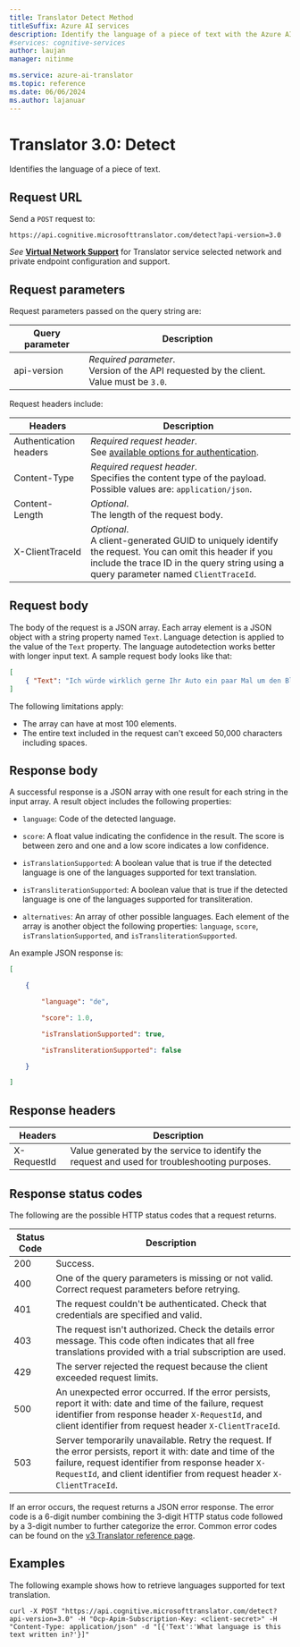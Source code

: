 ```yaml
---
title: Translator Detect Method
titleSuffix: Azure AI services
description: Identify the language of a piece of text with the Azure AI Translator Detect method.
#services: cognitive-services
author: laujan
manager: nitinme

ms.service: azure-ai-translator
ms.topic: reference
ms.date: 06/06/2024
ms.author: lajanuar
---
```


<!-- markdownlint-disable MD033 -->
# Translator 3.0: Detect

Identifies the language of a piece of text.

## Request URL

Send a `POST` request to:

```HTTP
https://api.cognitive.microsofttranslator.com/detect?api-version=3.0

```

_See_ [**Virtual Network Support**](reference.md#virtual-network-support) for Translator service selected network and private endpoint configuration and support.

## Request parameters

Request parameters passed on the query string are:

| Query parameter | Description |
| --- | --- |
| api-version | *Required parameter*.<br>Version of the API requested by the client. Value must be `3.0`. |

Request headers include:

| Headers | Description |
| --- | --- |
| Authentication headers | <em>Required request header</em>.<br>See [available options for authentication](reference.md#authentication)</a>. |
| Content-Type | _Required request header_.<br>Specifies the content type of the payload. Possible values are: `application/json`. |
| Content-Length | _Optional_.<br>The length of the request body. |
| X-ClientTraceId | _Optional_.<br>A client-generated GUID to uniquely identify the request. You can omit this header if you include the trace ID in the query string using a query parameter named `ClientTraceId`. |

## Request body

The body of the request is a JSON array. Each array element is a JSON object with a string property named `Text`. Language detection is applied to the value of the `Text` property. The language autodetection works better with longer input text. A sample request body looks like that:

```json
[
    { "Text": "Ich würde wirklich gerne Ihr Auto ein paar Mal um den Block fahren." }
]
```

The following limitations apply:

* The array can have at most 100 elements.
* The entire text included in the request can't exceed 50,000 characters including spaces.

## Response body

A successful response is a JSON array with one result for each string in the input array. A result object includes the following properties:

* `language`: Code of the detected language.

* `score`: A float value indicating the confidence in the result. The score is between zero and one and a low score indicates a low confidence.

* `isTranslationSupported`: A boolean value that is true if the detected language is one of the languages supported for text translation.

* `isTransliterationSupported`: A boolean value that is true if the detected language is one of the languages supported for transliteration.

* `alternatives`: An array of other possible languages. Each element of the array is another object the following properties: `language`, `score`, `isTranslationSupported`, and `isTransliterationSupported`.

An example JSON response is:

```json
[

    {

        "language": "de",

        "score": 1.0,

        "isTranslationSupported": true,

        "isTransliterationSupported": false

    }

]
```

## Response headers

| Headers | Description |
| --- | --- |
| X-RequestId | Value generated by the service to identify the request and used for troubleshooting purposes. |

## Response status codes

The following are the possible HTTP status codes that a request returns.

| Status Code | Description |
| --- | --- |
| 200 | Success. |
| 400 | One of the query parameters is missing or not valid. Correct request parameters before retrying. |
| 401 | The request couldn't be authenticated. Check that credentials are specified and valid. |
| 403 | The request isn't authorized. Check the details error message. This code often indicates that all free translations provided with a trial subscription are used. |
| 429 | The server rejected the request because the client exceeded request limits. |
| 500 | An unexpected error occurred. If the error persists, report it with: date and time of the failure, request identifier from response header `X-RequestId`, and client identifier from request header `X-ClientTraceId`. |
| 503 | Server temporarily unavailable. Retry the request. If the error persists, report it with: date and time of the failure, request identifier from response header `X-RequestId`, and client identifier from request header `X-ClientTraceId`. |

If an error occurs, the request returns a JSON error response. The error code is a 6-digit number combining the 3-digit HTTP status code followed by a 3-digit number to further categorize the error. Common error codes can be found on the [v3 Translator reference page](reference.md#errors).

## Examples

The following example shows how to retrieve languages supported for text translation.

```curl
curl -X POST "https://api.cognitive.microsofttranslator.com/detect?api-version=3.0" -H "Ocp-Apim-Subscription-Key: <client-secret>" -H "Content-Type: application/json" -d "[{'Text':'What language is this text written in?'}]"
```
